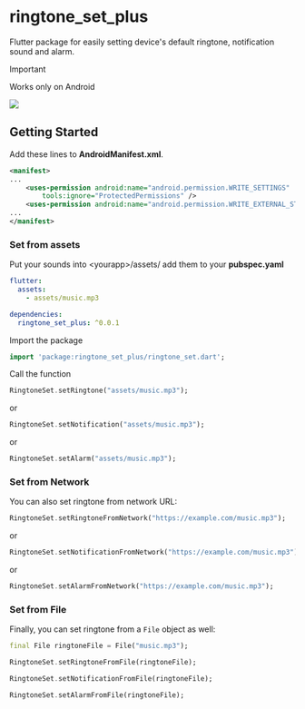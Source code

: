 # ringtone_set_plus

Flutter package for easily setting device's default ringtone, notification sound and alarm.

> [!IMPORTANT]
> Works only on Android


<img src="https://img.shields.io/badge/platform-android%20-%23989898" />

## Getting Started

Add these lines to **AndroidManifest.xml**. 
```xml
<manifest>
...
    <uses-permission android:name="android.permission.WRITE_SETTINGS"
        tools:ignore="ProtectedPermissions" />
    <uses-permission android:name="android.permission.WRITE_EXTERNAL_STORAGE"/>
...
</manifest>
```

### Set from assets

Put your sounds into \<yourapp\>/assets/
add them to your **pubspec.yaml**
```yaml
flutter:
  assets:
    - assets/music.mp3
```


```yaml
dependencies:
  ringtone_set_plus: ^0.0.1
```
Import the package
```Dart
import 'package:ringtone_set_plus/ringtone_set.dart';
```
Call the function
```Dart
RingtoneSet.setRingtone("assets/music.mp3");
```
or
```Dart
RingtoneSet.setNotification("assets/music.mp3");
```
or
```Dart
RingtoneSet.setAlarm("assets/music.mp3");
```

### Set from Network
You can also set ringtone from network URL:

```Dart
RingtoneSet.setRingtoneFromNetwork("https://example.com/music.mp3");
```
or
```Dart
RingtoneSet.setNotificationFromNetwork("https://example.com/music.mp3");
```
or
```Dart
RingtoneSet.setAlarmFromNetwork("https://example.com/music.mp3");
```

### Set from File
Finally, you can set ringtone from a `File` object as well:

```Dart
final File ringtoneFile = File("music.mp3");

RingtoneSet.setRingtoneFromFile(ringtoneFile);

RingtoneSet.setNotificationFromFile(ringtoneFile);

RingtoneSet.setAlarmFromFile(ringtoneFile);
```
